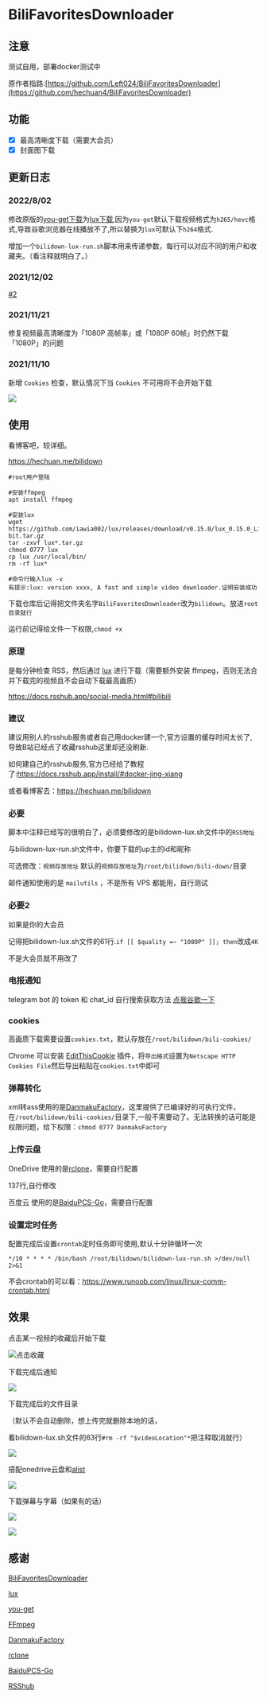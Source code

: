 # BiliFavoritesDownloader

## 注意

测试自用，部署docker测试中

原作者指路:[https://github.com/Left024/BiliFavoritesDownloader](https://github.com/hechuan4/BiliFavoritesDownloader)


## 功能

- [x] 最高清晰度下载（需要大会员）
- [x] 封面图下载

## 更新日志

### 2022/8/02

修改原版的[you-get下载](https://github.com/soimort/you-get)为[lux下载](https://github.com/iawia002/lux/),因为`you-get`默认下载视频格式为`h265/hevc`格式,导致谷歌浏览器在线播放不了,所以替换为`lux`可默认下`h264`格式.

增加一个`bilidown-lux-run.sh`脚本用来传递参数，每行可以对应不同的用户和收藏夹。（看注释就明白了。）

### 2021/12/02

[#2](https://github.com/Left024/BiliFavoritesDownloader/issues/2)

### 2021/11/21

修复视频最高清晰度为「1080P 高帧率」或「1080P 60帧」时仍然下载「1080P」的问题

### 2021/11/10

新增 ```Cookies``` 检查，默认情况下当 ```Cookies``` 不可用将不会开始下载

![](https://raw.githubusercontent.com/left916/images/main/2021/10/20211110134148.png)

## 使用

看博客吧，较详细。

https://hechuan.me/bilidown

```shell
#root用户登陆

#安装ffmpeg
apt install ffmpeg

#安装lux
wget https://github.com/iawia002/lux/releases/download/v0.15.0/lux_0.15.0_Linux_64-bit.tar.gz
tar -zxvf lux*.tar.gz
chmod 0777 lux
cp lux /usr/local/bin/
rm -rf lux*

#命令行输入lux -v
有提示:lux: version xxxx, A fast and simple video downloader.证明安装成功

```

下载仓库后记得把文件夹名字`BiliFavoritesDownloader`改为`bilidown`。放进`root目录就行`

运行前记得给文件一下权限,`chmod +x`



### 原理

是每分钟检查 RSS，然后通过 [lux](https://github.com/iawia002/lux/) 进行下载（需要额外安装 ffmpeg，否则无法合并下载完的视频且不会自动下载最高画质）

https://docs.rsshub.app/social-media.html#bilibili

### 建议

建议用别人的rsshub服务或者自己用docker建一个,官方设置的缓存时间太长了,导致B站已经点了收藏rsshub这里却还没刷新.

如何建自己的rsshub服务,官方已经给了教程了:https://docs.rsshub.app/install/#docker-jing-xiang

或者看博客去：https://hechuan.me/bilidown

### 必要

脚本中注释已经写的很明白了，必须要修改的是bilidown-lux.sh文件中的```RSS地址```

与bilidown-lux-run.sh文件中，你要下载的up主的id和昵称

可选修改：```视频存放地址```
默认的```视频存放地址```为```/root/bilidown/bili-down/```目录

邮件通知使用的是 ```mailutils``` ，不是所有 VPS 都能用，自行测试

### 必要2

如果是你的大会员

记得把bilidown-lux.sh文件的61行.`if [[ $quality =~ "1080P" ]]; then`改成`4K`

不是大会员就不用改了

### 电报通知

telegram bot 的 token 和 chat_id 自行搜索获取方法
[点我谷歌一下](https://www.google.com/search?q=%E7%94%B5%E6%8A%A5%E6%9C%BA%E5%99%A8%E4%BA%BA%E6%95%99%E7%A8%8B)

### cookies

高画质下载需要设置```cookies.txt```，默认存放在```/root/bilidown/bili-cookies/```

Chrome 可以安装 [EditThisCookie](https://chrome.google.com/webstore/detail/editthiscookie/fngmhnnpilhplaeedifhccceomclgfbg) 插件，将```导出格式```设置为```Netscape HTTP Cookies File```然后导出粘贴在```cookies.txt```中即可

### 弹幕转化

xml转ass使用的是[DanmakuFactory](https://github.com/hihkm/DanmakuFactory)，这里提供了已编译好的可执行文件，在`/root/bilidown/bili-cookies/`目录下,一般不需要动了。无法转换的话可能是权限问题，给下权限：`chmod 0777 DanmakuFactory ` 

### 上传云盘

OneDrive 使用的是[rclone](https://github.com/rclone/rclone)，需要自行配置

137行,自行修改

百度云 使用的是[BaiduPCS-Go](https://github.com/qjfoidnh/BaiduPCS-Go)，需要自行配置

### 设置定时任务

配置完成后设置```crontab```定时任务即可使用,默认十分钟循环一次

```shell
*/10 * * * * /bin/bash /root/bilidown/bilidown-lux-run.sh >/dev/null 2>&1
```

不会crontab的可以看：https://www.runoob.com/linux/linux-comm-crontab.html

## 效果

点击某一视频的收藏后开始下载

![点击收藏](https://raw.githubusercontent.com/left916/images/main/picgo/picgo20210913230146.png)

下载完成后通知

![](https://raw.githubusercontent.com/hechuan4/CDN/main/cdn/bidown4.png)

下载完成后的文件目录

（默认不会自动删除，想上传完就删除本地的话，

看bilidown-lux.sh文件的63行`#rm -rf "$videoLocation"*`把注释取消就行）

![](https://raw.githubusercontent.com/hechuan4/CDN/main/cdn/bidown1.png)

搭配onedrive云盘和[alist](https://github.com/alist-org/alist)

![](https://raw.githubusercontent.com/hechuan4/CDN/main/cdn/bidown2.png)



下载弹幕与字幕（如果有的话）

![](https://raw.githubusercontent.com/hechuan4/CDN/main/cdn/bilidown3.png)



![](https://raw.githubusercontent.com/hechuan4/CDN/main/cdn/bilidown5.png)

## 感谢

[BiliFavoritesDownloader](https://github.com/Left024/BiliFavoritesDownloader)

[lux](https://github.com/iawia002/lux/)

[you-get](https://github.com/soimort/you-get)

[FFmpeg](https://github.com/FFmpeg/FFmpeg)

[DanmakuFactory](https://github.com/hihkm/DanmakuFactory)

[rclone](https://github.com/rclone/rclone)

[BaiduPCS-Go](https://github.com/qjfoidnh/BaiduPCS-Go)

[RSShub](https://github.com/DIYgod/RSSHub)
